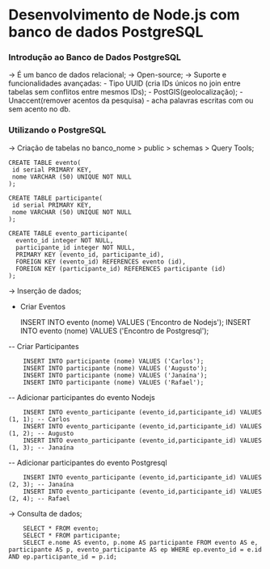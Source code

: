 # Desenvolvimento de Node.js com banco de dados PostgreSQL

### Introdução ao Banco de Dados PostgreSQL

-> É um banco de dados relacional;
-> Open-source;
-> Suporte e funcionalidades avançadas:
    - Tipo UUID (cria IDs únicos no join entre tabelas sem conflitos entre mesmos IDs);
    - PostGIS(geolocalização);
    - Unaccent(remover acentos da pesquisa) - acha palavras escritas com ou sem acento no db.

### Utilizando o PostgreSQL

-> Criação de tabelas no banco_nome > public > schemas > Query Tools;

    CREATE TABLE evento(
     id serial PRIMARY KEY,
     nome VARCHAR (50) UNIQUE NOT NULL
    );

    CREATE TABLE participante(
     id serial PRIMARY KEY,
     nome VARCHAR (50) UNIQUE NOT NULL
    );

    CREATE TABLE evento_participante(
      evento_id integer NOT NULL,
      participante_id integer NOT NULL,
      PRIMARY KEY (evento_id, participante_id),
      FOREIGN KEY (evento_id) REFERENCES evento (id),
      FOREIGN KEY (participante_id) REFERENCES participante (id)
    );

   -> Inserção de dados;
    
   - Criar Eventos

        INSERT INTO evento (nome) VALUES ('Encontro de Nodejs');
        INSERT INTO evento (nome) VALUES ('Encontro de Postgresql');

   -- Criar Participantes

        INSERT INTO participante (nome) VALUES ('Carlos');
        INSERT INTO participante (nome) VALUES ('Augusto');
        INSERT INTO participante (nome) VALUES ('Janaína');
        INSERT INTO participante (nome) VALUES ('Rafael');

   -- Adicionar participantes do evento Nodejs

        INSERT INTO evento_participante (evento_id,participante_id) VALUES (1, 1); -- Carlos
        INSERT INTO evento_participante (evento_id,participante_id) VALUES (1, 2); -- Augusto
        INSERT INTO evento_participante (evento_id,participante_id) VALUES (1, 3); -- Janaína

   -- Adicionar participantes do evento Postgresql

        INSERT INTO evento_participante (evento_id,participante_id) VALUES (2, 3); -- Janaína
        INSERT INTO evento_participante (evento_id,participante_id) VALUES (2, 4); -- Rafael

  -> Consulta de dados;

        SELECT * FROM evento;
        SELECT * FROM participante;
        SELECT e.nome AS evento, p.nome AS participante FROM evento AS e, participante AS p, evento_participante AS ep WHERE ep.evento_id = e.id AND ep.participante_id = p.id;
 